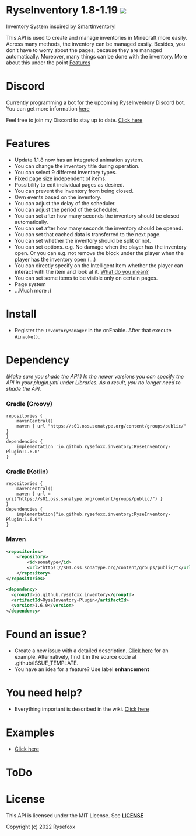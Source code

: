 # RyseInventory 1.8-1.19 ![](https://i.imgur.com/BS3gwxL.png)

Inventory System inspired by [SmartInventory](https://github.com/MinusKube/SmartInvs)!

This API is used to create and manage inventories in Minecraft more easily. Across many methods, the inventory can be
managed easily. Besides, you don't have to worry about the pages, because they are managed automatically. Moreover, many
things can be done with the inventory. More about this under the
point [Features](https://github.com/Rysefoxx/RyseInventory#features)

# Discord
Currently programming a bot for the upcoming RyseInventory Discord bot. You can get more information [here](https://github.com/RyseInventory/RyseInventorySupport)

Feel free to join my Discord to stay up to date. [Click here](https://discord.gg/GAnXF7BzKg)

# Features

- Update 1.1.8 now has an integrated animation system.
- You can change the inventory title during operation.
- You can select 9 different inventory types.
- Fixed page size independent of items.
- Possibility to edit individual pages as desired.
- You can prevent the inventory from being closed.
- Own events based on the inventory.
- You can adjust the delay of the scheduler.
- You can adjust the period of the scheduler.
- You can set after how many seconds the inventory should be closed automatically.
- You can set after how many seconds the inventory should be opened.
- You can set that cached data is transferred to the next page.
- You can set whether the inventory should be split or not.
- You can set options. e.g. No damage when the player has the inventory open. Or you can e.g. not remove the block under
  the player when the player has the inventory open (...)
- You can directly specify on the Intelligent Item whether the player can interact with the item and look at
  it. [What do you mean?](https://github.com/Rysefoxx/RyseInventory/wiki/IntelligentItem)
- You can set some items to be visible only on certain pages.
- Page system
- ...Much more :)

# Install

- Register the `InventoryManager` in the onEnable. After that execute `#invoke()`.

# Dependency

_(Make sure you shade the API.)_
_In the newer versions you can specify the API in your plugin.yml under Libraries. As a result, you no longer need to shade the API._

### Gradle (Groovy)

```
repositories {
    mavenCentral()
    maven { url "https://s01.oss.sonatype.org/content/groups/public/" }
}
dependencies {
    implementation 'io.github.rysefoxx.inventory:RyseInventory-Plugin:1.6.0'
}
```

### Gradle (Kotlin)

```
repositories {
    mavenCentral()
    maven { url = uri("https://s01.oss.sonatype.org/content/groups/public/") }
}
dependencies {
    implementation("io.github.rysefoxx.inventory:RyseInventory-Plugin:1.6.0")
}
```

### Maven

```xml
<repositories>
    <repository>
        <id>sonatype</id>
        <url>"https://s01.oss.sonatype.org/content/groups/public/"</url>
    </repository>
</repositories>

<dependency>
  <groupId>io.github.rysefoxx.inventory</groupId>
  <artifactId>RyseInventory-Plugin</artifactId>
  <version>1.6.0</version>
</dependency>
```

# Found an issue?

- Create a new issue with a detailed description. [Click here](https://github.com/Rysefoxx/RyseInventory/blob/master/.github/ISSUE_TEMPLATE/bug_report.md) for an example. Alternatively, find it in the source code at .github/ISSUE_TEMPLATE.
- You have an idea for a feature? Use label **enhancement**

# You need help?

* Everything important is described in the wiki. [Click here](https://wiki.ryseinventory.de)

# Examples

* [Click here](https://github.com/Rysefoxx/RyseInventory/tree/master/examples)

# ToDo

# License

This API is licensed under the MIT License.
See [**LICENSE**](https://github.com/Rysefoxx/RyseInventory/blob/master/LICENSE)

Copyright (c) 2022 Rysefoxx
